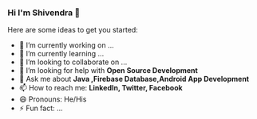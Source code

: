 ### Hi I'm Shivendra 👋

<!--
**Shivendra-99/Shivendra-99** is a ✨ _special_ ✨ repository because its `README.md` (this file) appears on your GitHub profile.-->

Here are some ideas to get you started:

- 🔭 I’m currently working on ...
- 🌱 I’m currently learning ...
- 👯 I’m looking to collaborate on ...
- 🤔 I’m looking for help with <b> Open Source Development </b>
- 💬 Ask me about <b> Java ,Firebase Database,Android App Development</b>
- 📫 How to reach me: <b> LinkedIn, Twitter, Facebook </b>
- 😄 Pronouns: He/His
- ⚡ Fun fact: ...
